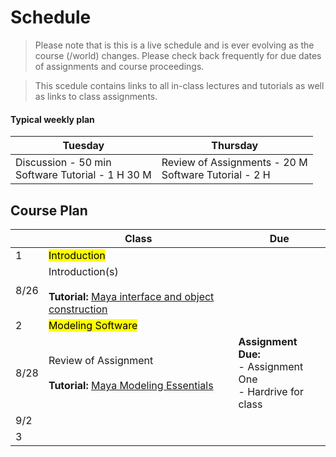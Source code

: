 # Schedule
<!--removes sidebar outline-->
<style>
    @media (min-width: 768px) {
        .col-md-9 {
            width: 100% !important;
        }
        
        .d-md-block {
        display: none !important;
        }
        
        #component-content{
            margin-left:0 !important;
        }
    }
</style>

<!--jump to anchor tag adjusted to header height offset-->
<script>
    // Get the header element
    let header = document.querySelector('header');
    
    // Get the height of the header
    document.querySelectorAll('a[href^="#"]')
    .forEach(function (anchor) {
        anchor.addEventListener('click', 
        function (event) {
            event.preventDefault();
    
            // Get the target element that 
            // the anchor link points to
            let target = document.querySelector(
                this.getAttribute('href')
            );
            
            let headerHeight = header.offsetHeight*2;
            
            let targetPosition = target
                .getBoundingClientRect().top - headerHeight;
    
            window.scrollTo({
                top: targetPosition + window.scrollY,
                behavior: 'smooth'
            });
        });
    });
    </script>

> Please note that is this is a live schedule and is ever evolving as the course (/world) changes. Please check back frequently for due dates of assignments and course proceedings.

> This scedule contains links to all in-class lectures and tutorials as well as links to class assignments.

#### Typical weekly plan

| Tuesday | Thursday |
| --- | --- |
| Discussion - 50 min <br> Software Tutorial - 1 H 30 M| Review of Assignments - 20 M<br>Software Tutorial - 2 H

## Course Plan

||Class | Due|
|---|---|---|
|1|<mark>Introduction</mark>||
|8/26|Introduction(s)<br><br>**Tutorial:** [Maya interface and object construction](./1_MayaInterface.md)||
|2|<mark>Modeling Software</mark>||
|8/28|Review of Assignment<br><br>**Tutorial:** [Maya Modeling Essentials](./2_ModellingEssentials.md)|**Assignment Due:**<br>- Assignment One<br>- Hardrive for class|
|9/2|||
|3|||





